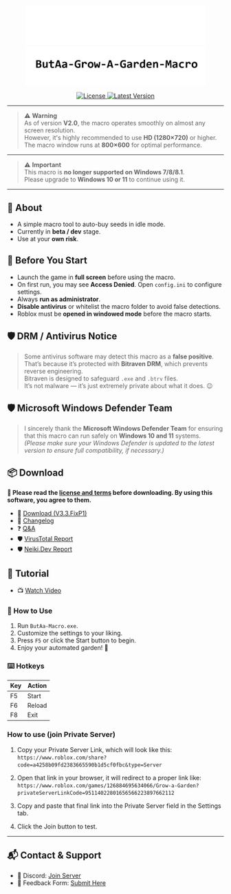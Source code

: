 <p align="center">
  <img src="https://raw.githubusercontent.com/K-M19/ButAa-Grow-A-Garden-Macro/refs/heads/main/IMG/B-Theme.png#gh-dark-mode-only" width="420">
  <img src="https://raw.githubusercontent.com/K-M19/ButAa-Grow-A-Garden-Macro/refs/heads/main/IMG/W-Theme.png#gh-light-mode-only" width="420">
</p>

<div align="center">
  <a href="https://github.com/K-M19/ButAa-Grow-A-Garden-Macro/blob/main/LICENSE.md">
    <img src="https://img.shields.io/github/license/K-M19/ButAa-Grow-A-Garden-Macro" alt="License">
  </a>
  <a href="https://github.com/K-M19/ButAa-Grow-A-Garden-Macro/releases/latest">
    <img src="https://img.shields.io/github/v/release/K-M19/ButAa-Grow-A-Garden-Macro" alt="Latest Version">
  </a>
</div>

---

> ⚠️ **Warning**  
> As of version **V2.0**, the macro operates smoothly on almost any screen resolution.  
> However, it's highly recommended to use **HD (1280×720)** or higher.  
> The macro window runs at **800×600** for optimal performance.

---

> ⚠️ **Important**  
> This macro is **no longer supported on Windows 7/8/8.1**.  
> Please upgrade to **Windows 10 or 11** to continue using it.

---

## 🔧 About

- A simple macro tool to auto-buy seeds in idle mode.
- Currently in **beta / dev** stage.
- Use at your **own risk**.

## 🧠 Before You Start

- Launch the game in **full screen** before using the macro.
- On first run, you may see **Access Denied**. Open `config.ini` to configure settings.
- Always **run as administrator**.
- **Disable antivirus** or whitelist the macro folder to avoid false detections.
- Roblox must be **opened in windowed mode** before the macro starts.

## 🛡️ DRM / Antivirus Notice

> Some antivirus software may detect this macro as a **false positive**.  
> That’s because it’s protected with **Bitraven DRM**, which prevents reverse engineering.  
> Bitraven is designed to safeguard `.exe` and `.btrv` files.  
> It’s not malware — it’s just extremely private about what it does. 😉

## 🛡️ Microsoft Windows Defender Team  
> I sincerely thank the **Microsoft Windows Defender Team** for ensuring that this macro can run safely on **Windows 10 and 11** systems.  
> *(Please make sure your Windows Defender is updated to the latest version to ensure full compatibility, if necessary.)*

## 📦 Download

**📜 Please read the [license and terms](https://github.com/K-M19/ButAa-Grow-A-Garden-Macro/blob/main/LICENSE.md) before downloading. By using this software, you agree to them.**

- 🔗 [Download (V3.3.FixP1)](https://github.com/K-M19/ButAa-Grow-A-Garden-Macro/releases/download/V3.3.FixP1/ButAa-Grow-A-Garden-Macro.V.3.3.FixP1.7z)
- 📝 [Changelog](https://github.com/K-M19/ButAa-Grow-A-Garden-Macro/blob/main/Update.md)
- ❓ [Q&A](https://github.com/K-M19/ButAa-Grow-A-Garden-Macro/blob/main/Q&A.md)
- 🛡️ [VirusTotal Report](https://www.virustotal.com/gui/file/394cae20c02914d1c65d69aaaff3b2947166d6eda4035edda4d5066922e31093)
- 🛡️ [Neiki.Dev Report](https://tip.neiki.dev/file/394cae20c02914d1c65d69aaaff3b2947166d6eda4035edda4d5066922e31093)
## 🎥 Tutorial

- 📺 [Watch Video](https://youtu.be/Q77zyCgRnCg)

### 🔄 How to Use
1. Run `ButAa-Macro.exe`.
2. Customize the settings to your liking.
3. Press `F5` or click the Start button to begin.
4. Enjoy your automated garden! 🌙

### ⌨️ Hotkeys

| Key | Action |
| --- | ------ |
| F5  | Start  |
| F6  | Reload |
| F8  | Exit   |

### How to use (join Private Server)
1.  Copy your Private Server Link, which will look like this: `https://www.roblox.com/share?code=a4258b09fd2383665590b1d5cf0fbc&type=Server`

2.  Open that link in your browser, it will redirect to a proper link like: `https://www.roblox.com/games/126884695634066/Grow-a-Garden?privateServerLinkCode=95114022801656566223897662112`
3.  Copy and paste that final link into the Private Server field in the Settings tab.
4.  Click the Join button to test.
---

## 📬 Contact & Support

- 🔗 Discord: [Join Server](https://discord.com/invite/n8M25v2fGq)
- 🔗 Feedback Form: [Submit Here](https://forms.gle/kBEapkmL8zWsRgUr9)
